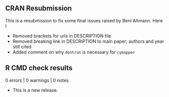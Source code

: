 ## CRAN Resubmission

This is a resubmission to fix some final issues raised by Beni Altmann. Here I

* Removed brackets for urls in DESCRIPTION file
* Removed breaking link in DESCRIPTION to main paper; authors and year still cited
* Added comment on why `dontrun` is necessary for `cymapper`

## R CMD check results

0 errors \| 0 warnings \| 0 notes

-   This is a new release.
